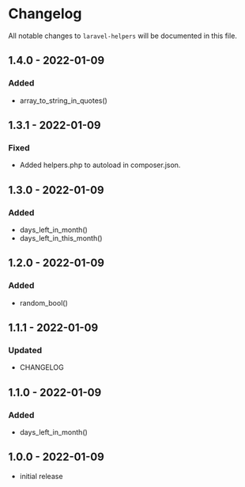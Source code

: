 # Changelog

All notable changes to `laravel-helpers` will be documented in this file.

## 1.4.0 - 2022-01-09

### Added

- array_to_string_in_quotes()

## 1.3.1 - 2022-01-09

### Fixed

- Added helpers.php to autoload in composer.json.

## 1.3.0 - 2022-01-09

### Added

- days_left_in_month()
- days_left_in_this_month()

## 1.2.0 - 2022-01-09

### Added

- random_bool()

## 1.1.1 - 2022-01-09

### Updated

- CHANGELOG

## 1.1.0 - 2022-01-09

### Added

- days_left_in_month()

## 1.0.0 - 2022-01-09

- initial release
